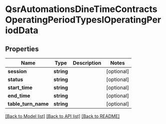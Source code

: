 # QsrAutomationsDineTimeContractsOperatingPeriodTypesIOperatingPeriodData

## Properties
Name | Type | Description | Notes
------------ | ------------- | ------------- | -------------
**session** | **string** |  | [optional] 
**status** | **string** |  | [optional] 
**start_time** | **string** |  | [optional] 
**end_time** | **string** |  | [optional] 
**table_turn_name** | **string** |  | [optional] 

[[Back to Model list]](../README.md#documentation-for-models) [[Back to API list]](../README.md#documentation-for-api-endpoints) [[Back to README]](../README.md)


